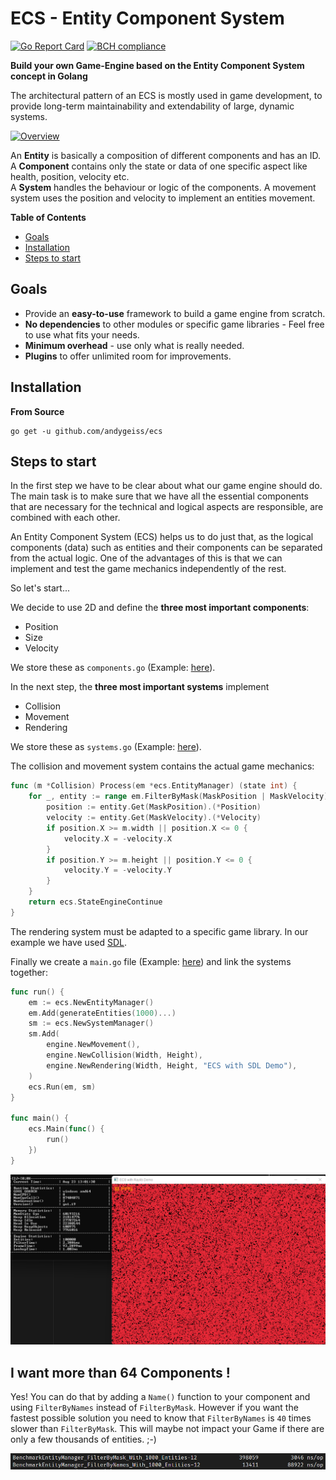 # ECS - Entity Component System

[![Go Report Card](https://goreportcard.com/badge/github.com/andygeiss/ecs)](https://goreportcard.com/report/github.com/andygeiss/ecs)
[![BCH compliance](https://bettercodehub.com/edge/badge/andygeiss/ecs?branch=master)](https://bettercodehub.com/)

**Build your own Game-Engine based on the Entity Component System concept in Golang**

The architectural pattern of an ECS is mostly used in game development,
to provide long-term maintainability and extendability of large, dynamic systems.

[![Overview](ecs.svg)](ecs.svg)

An **Entity** is basically a composition of different components and has an ID.  
A **Component** contains only the state or data of one specific aspect like health, position, velocity etc.  
A **System** handles the behaviour or logic of the components. A movement system uses the position and velocity to implement an entities movement. 

**Table of Contents**

- [Goals](README.md#goals)
- [Installation](README.md#installation)
- [Steps to start](README.md#steps-to-start)

## Goals

- Provide an **easy-to-use** framework to build a game engine from scratch.
- **No dependencies** to other modules or specific game libraries - Feel free to use what fits your needs.
- **Minimum overhead** - use only what is really needed.
- **Plugins** to offer unlimited room for improvements.

## Installation

**From Source**

    go get -u github.com/andygeiss/ecs

## Steps to start

In the first step we have to be clear about what our game engine should do.
The main task is to make sure that we have all the essential components that are necessary for the technical and logical aspects 
are responsible, are combined with each other.

An Entity Component System (ECS) helps us to do just that, as the logical components (data) such as entities and their components
can be separated from the actual logic. 
One of the advantages of this is that we can implement and test the game mechanics independently of the rest.

So let's start...

We decide to use 2D and define the **three most important components**:
* Position
* Size
* Velocity

We store these as <code>components.go</code> (Example: [here](https://github.com/andygeiss/ecs-example/blob/master/_examples/engine/components.go)).

In the next step, the **three most important systems** implement
* Collision
* Movement
* Rendering

We store these as <code>systems.go</code> (Example: [here](https://github.com/andygeiss/ecs/blob/master/_examples/engine/systems.go)).

The collision and movement system contains the actual game mechanics:

```go
func (m *Collision) Process(em *ecs.EntityManager) (state int) {
	for _, entity := range em.FilterByMask(MaskPosition | MaskVelocity) {
		position := entity.Get(MaskPosition).(*Position)
		velocity := entity.Get(MaskVelocity).(*Velocity)
		if position.X >= m.width || position.X <= 0 {
			velocity.X = -velocity.X
		}
		if position.Y >= m.height || position.Y <= 0 {
			velocity.Y = -velocity.Y
		}
	}
	return ecs.StateEngineContinue
}
```
The rendering system must be adapted to a specific game library.
In our example we have used [SDL](https://github.com/veandco/go-sdl2).

Finally we create a <code>main.go</code> file (Example: [here](https://github.com/andygeiss/ecs/blob/master/_examples/main.go))
and link the systems together:

```go
func run() {
	em := ecs.NewEntityManager()
	em.Add(generateEntities(1000)...)
	sm := ecs.NewSystemManager()
	sm.Add(
		engine.NewMovement(),
		engine.NewCollision(Width, Height),
		engine.NewRendering(Width, Height, "ECS with SDL Demo"),
	)
	ecs.Run(em, sm)
}

func main() {
	ecs.Main(func() {
		run()
	})
}
```

![stats](stats.png)

## I want more than 64 Components !

Yes! You can do that by adding a `Name()` function to your component and using `FilterByNames` instead of `FilterByMask`.
However if you want the fastest possible solution you need to know that `FilterByNames` is `40` times slower than `FilterByMask`.
This will maybe not impact your Game if there are only a few thousands of entities. ;-)

![bench](bench.png)
